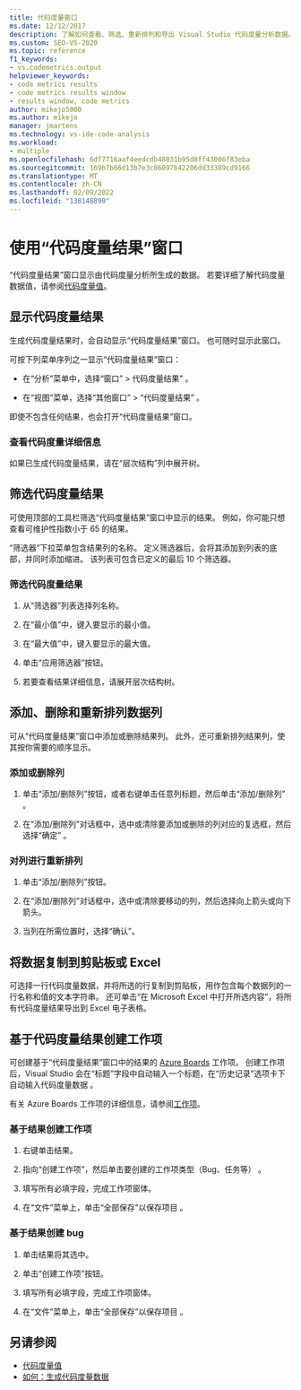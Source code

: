 ```yaml
---
title: 代码度量窗口
ms.date: 12/12/2017
description: 了解如何查看、筛选、重新排列和导出 Visual Studio 代码度量分析数据。 查看如何基于代码度量结果创建工作项。
ms.custom: SEO-VS-2020
ms.topic: reference
f1_keywords:
- vs.codemetrics.output
helpviewer_keywords:
- code metrics results
- code metrics results window
- results window, code metrics
author: mikejo5000
ms.author: mikejo
manager: jmartens
ms.technology: vs-ide-code-analysis
ms.workload:
- multiple
ms.openlocfilehash: 6df7716aaf4eedcdb48031b95d8ff43006f83eba
ms.sourcegitcommit: 169b7b66d13b7e3c86097b42206dd33389cd9166
ms.translationtype: MT
ms.contentlocale: zh-CN
ms.lasthandoff: 02/09/2022
ms.locfileid: "138148890"
---
```

# <a name="use-the-code-metrics-results-window"></a>使用“代码度量结果”窗口

“代码度量结果”窗口显示由代码度量分析所生成的数据。 若要详细了解代码度量数据值，请参阅[代码度量值](../code-quality/code-metrics-values.md)。

## <a name="display-code-metrics-results"></a>显示代码度量结果

生成代码度量结果时，会自动显示“代码度量结果”窗口。 也可随时显示此窗口。

可按下列菜单序列之一显示“代码度量结果”窗口：

- 在“分析”菜单中，选择“窗口” > 代码度量结果”  。

- 在“视图”菜单，选择“其他窗口” > “代码度量结果”  。

即使不包含任何结果，也会打开“代码度量结果”窗口。

### <a name="to-view-code-metrics-details"></a>查看代码度量详细信息

如果已生成代码度量结果，请在“层次结构”列中展开树。

## <a name="filter-code-metrics-results"></a>筛选代码度量结果

可使用顶部的工具栏筛选“代码度量结果”窗口中显示的结果。 例如，你可能只想查看可维护性指数小于 65 的结果。

“筛选器”下拉菜单包含结果列的名称。 定义筛选器后，会将其添加到列表的底部，并同时添加缩进。 该列表可包含已定义的最后 10 个筛选器。

### <a name="to-filter-the-code-metrics-results"></a>筛选代码度量结果

1. 从“筛选器”列表选择列名称。

2. 在“最小值”中，键入要显示的最小值。

3. 在“最大值”中，键入要显示的最大值。

4. 单击“应用筛选器”按钮。

5. 若要查看结果详细信息，请展开层次结构树。

## <a name="add-remove-and-rearrange-data-columns"></a>添加、删除和重新排列数据列

可从“代码度量结果”窗口中添加或删除结果列。 此外，还可重新排列结果列，使其按你需要的顺序显示。

### <a name="add-or-remove-a-column"></a>添加或删除列

1. 单击“添加/删除列”按钮，或者右键单击任意列标题，然后单击“添加/删除列” 。

1. 在“添加/删除列”对话框中，选中或清除要添加或删除的列对应的复选框，然后选择“确定” 。

### <a name="rearrange-columns"></a>对列进行重新排列

1. 单击“添加/删除列”按钮。

1. 在“添加/删除列”对话框中，选中或清除要移动的列，然后选择向上箭头或向下箭头。

1. 当列在所需位置时，选择“确认”。

## <a name="copy-data-to-the-clipboard-or-excel"></a>将数据复制到剪贴板或 Excel

可选择一行代码度量数据，并将所选的行复制到剪贴板，用作包含每个数据列的一行名称和值的文本字符串。 还可单击“在 Microsoft Excel 中打开所选内容”，将所有代码度量结果导出到 Excel 电子表格。

## <a name="create-a-work-item-based-on-code-metric-results"></a>基于代码度量结果创建工作项

可创建基于“代码度量结果”窗口中的结果的 [Azure Boards](/azure/devops/boards/index?view=vsts&preserve-view=true) 工作项。 创建工作项后，Visual Studio 会在“标题”字段中自动输入一个标题，在“历史记录”选项卡下自动输入代码度量数据 。

有关 Azure Boards 工作项的详细信息，请参阅[工作项](/azure/devops/boards/work-items/about-work-items)。

### <a name="to-create-a-work-item-based-on-a-result"></a>基于结果创建工作项

1. 右键单击结果。

2. 指向“创建工作项”，然后单击要创建的工作项类型（Bug、任务等）  。

3. 填写所有必填字段，完成工作项窗体。

4. 在“文件”菜单上，单击“全部保存”以保存项目 。

### <a name="to-create-a-bug-based-on-a-result"></a>基于结果创建 bug

1. 单击结果将其选中。

2. 单击“创建工作项”按钮。

3. 填写所有必填字段，完成工作项窗体。

4. 在“文件”菜单上，单击“全部保存”以保存项目 。

## <a name="see-also"></a>另请参阅

- [代码度量值](../code-quality/code-metrics-values.md)
- [如何：生成代码度量数据](../code-quality/how-to-generate-code-metrics-data.md)
